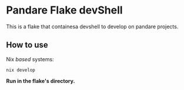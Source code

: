 # Pandare Flake devShell

This is a flake that containesa devshell to develop on pandare projects.

## How to use

Nix _based_ systems:

```
nix develop
```

**Run in the flake's directory.**
